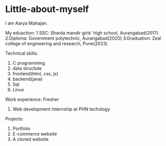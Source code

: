 # Little-about-myself
I am Aarya Mahajan.

My eduaction:
1.SSC: Sharda mandir girls' high school, Aurangabad(2017)
2.Diploma: Government polytechnic, Aurangabad(2020)
3.Graduation: Zeal college of engineering and research, Pune(2023)

Technical skills:
1. C programming
2. data structute
3. frontend(html, css, js)
4. backend(java)
5. Sql
6. Linux

Work experience:
Fresher
1. Web development Internship at PHN techology

Projects:
1. Portfolio
2. E-commerce website
3. A cloned website
